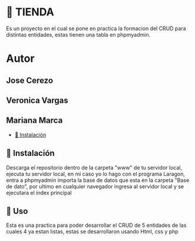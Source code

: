 # 📁 TIENDA

Es un proyecto en el cual se pone en practica la formacion del CRUD para distintas entidades, estas tienen una tabla en phpmyadmin.

# Autor

## **Jose Cerezo**

## **Veronica Vargas**

## **Mariana Marca**


- [🔧 Instalación](#instalación)

## 🔧 Instalación

Descarga el repositorio dentro de la carpeta "www" de tu servidor local, ejecuta tu servidor local, en mi caso yo lo hago con el programa Laragon, entra a phpmyadmin importa la base de datos que esta en la carpeta "Base de dato", por ultimo en cualquier navegador ingresa al servidor local y se ejecutara el index principal

## 🚀 Uso

Esta es una practica para poder desarrollar el CRUD de 5 entidades de las cuales 4 ya estan listas, estas se desarrollaron usando Html, css y php
